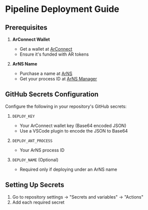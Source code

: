 # Pipeline Deployment Guide

## Prerequisites

1. **ArConnect Wallet**
   - Get a wallet at [ArConnect](https://www.arconnect.io/)
   - Ensure it's funded with AR tokens

2. **ArNS Name**
   - Purchase a name at [ArNS](https://arns.app/)
   - Get your process ID at [ArNS Manager](https://arns.app/#/manage/names)

## GitHub Secrets Configuration

Configure the following in your repository's GitHub secrets:

1. `DEPLOY_KEY`
   - Your ArConnect wallet key (Base64 encoded JSON)
   - Use a VSCode plugin to encode the JSON to Base64

2. `DEPLOY_ANT_PROCESS`
   - Your ArNS process ID

3. `DEPLOY_NAME` (Optional)
   - Required only if deploying under an ArNS name

## Setting Up Secrets

1. Go to repository settings → "Secrets and variables" → "Actions"
2. Add each required secret
